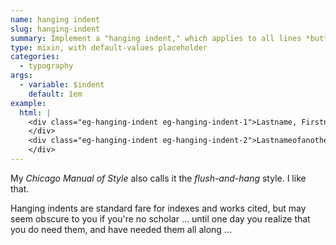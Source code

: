 ```yaml
---
name: hanging indent
slug: hanging-indent
summary: Implement a "hanging indent," which applies to all lines *but* the first &mdash; as opposed to the "normal" indent (applying *only* to the first line), that you're accustomed to from paragraphs in those print publications you may have glanced at before computers took over your life.
type: mixin, with default-values placeholder
categories:
  - typography
args:
  - variable: $indent
    default: 1em
example:
  html: |
    <div class="eg-hanging-indent eg-hanging-indent-1">Lastname, Firstname. <cite>Title of the Work</cite>. City, State: Publisher, YEAR. Print.
    </div>
    <div class="eg-hanging-indent eg-hanging-indent-2">Lastnameofanotherlady, Firstname. <cite>Title of Another Work</cite>. City, State: Publisher, YEAR. Print.
    </div>
---
```


My&nbsp;<cite>Chicago Manual of Style</cite>&nbsp;also calls it the <i>flush-and-hang</i> style. I like that.

Hanging indents are standard fare for indexes and works cited, but may seem obscure to you if you're no scholar &hellip; until one day you realize that you do need them, and have needed them all along &hellip;